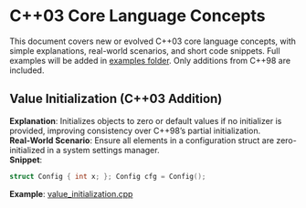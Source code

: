 # C++03 Core Language Concepts

This document covers new or evolved C++03 core language concepts, with simple explanations, real-world scenarios, and short code snippets. Full examples will be added in [examples folder](../examples/C++03/). Only additions from C++98 are included.

## Value Initialization (C++03 Addition)
**Explanation**: Initializes objects to zero or default values if no initializer is provided, improving consistency over C++98’s partial initialization.  
**Real-World Scenario**: Ensure all elements in a configuration struct are zero-initialized in a system settings manager.  
**Snippet**:  
```cpp
struct Config { int x; }; Config cfg = Config();
```
**Example**: [value_initialization.cpp](../examples/C++03/value_initialization.cpp)